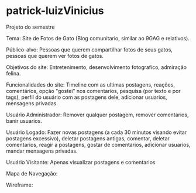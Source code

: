 # patrick-luizVinicius
Projeto do semestre

Tema: Site de Fotos de Gato (Blog comunitario, similar ao 9GAG e relativos).

Público-alvo: Pessoas que querem compartilhar fotos de seus gatos, pessoas que querem ver fotos de gatos.

Objetivos do site: Entretenimento, desenvolvimento fotografico, admiração felina.

Funcionalidades do site: Timeline com as ultimas postagens, reações, comentários, opção "gostei" nos comentarios, pesquisa (por texto e por tags), perfil do usuário com as postagens dele, adicionar usuarios, mensagens privadas.

Usuário Administrador: Remover qualquer postagem, remover comentarios, banir usuarios.

Usuário Logado: Fazer novas postagens (a cada 30 minutos visando evitar postagens excessivo), deletar postagens antigas, comentar, deletar comentarios, reagir a postagens, gostar de comentarios, adicionar usuarios, mandar mensagens privadas.

Usuário Visitante: Apenas visualizar postagens e comentarios

Mapa de Navegação:

Wireframe:
